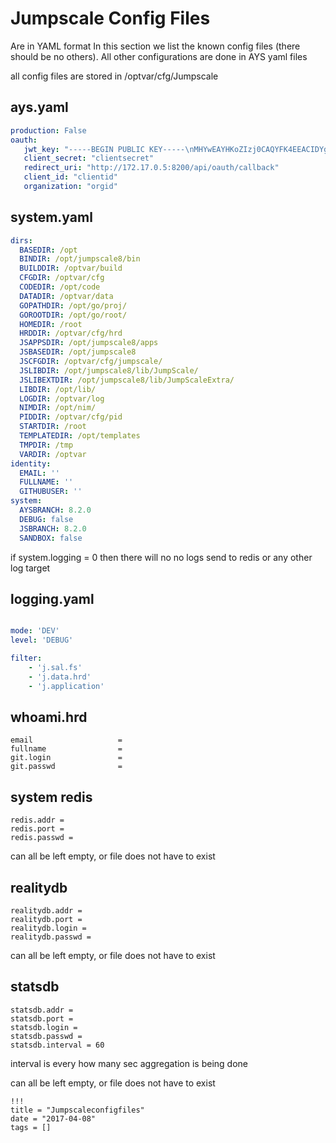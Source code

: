 # Jumpscale Config Files

Are in YAML format In this section we list the known config files (there should be no others). All other configurations are done in AYS yaml files

all config files are stored in /optvar/cfg/Jumpscale

## ays.yaml

```yaml
production: False
oauth:
   jwt_key: "-----BEGIN PUBLIC KEY-----\nMHYwEAYHKoZIzj0CAQYFK4EEACIDYgAES5X8XrfKdx9gYayFITc89wad4usrk0n2\n7MjiGYvqalizeSWTHEpnd7oea9IQ8T5oJjMVH5cc0H5tFSKilFFeh//wngxIyny6\n6+Vq5t5B0V0Ehy01+2ceEon2Y0XDkIKv\n-----END PUBLIC KEY-----\n"
   client_secret: "clientsecret"
   redirect_uri: "http://172.17.0.5:8200/api/oauth/callback"
   client_id: "clientid"
   organization: "orgid"

```

## system.yaml

```yaml
dirs:
  BASEDIR: /opt
  BINDIR: /opt/jumpscale8/bin
  BUILDDIR: /optvar/build
  CFGDIR: /optvar/cfg
  CODEDIR: /opt/code
  DATADIR: /optvar/data
  GOPATHDIR: /opt/go/proj/
  GOROOTDIR: /opt/go/root/
  HOMEDIR: /root
  HRDDIR: /optvar/cfg/hrd
  JSAPPSDIR: /opt/jumpscale8/apps
  JSBASEDIR: /opt/jumpscale8
  JSCFGDIR: /optvar/cfg/jumpscale/
  JSLIBDIR: /opt/jumpscale8/lib/JumpScale/
  JSLIBEXTDIR: /opt/jumpscale8/lib/JumpScaleExtra/
  LIBDIR: /opt/lib/
  LOGDIR: /optvar/log
  NIMDIR: /opt/nim/
  PIDDIR: /optvar/cfg/pid
  STARTDIR: /root
  TEMPLATEDIR: /opt/templates
  TMPDIR: /tmp
  VARDIR: /optvar
identity:
  EMAIL: ''
  FULLNAME: ''
  GITHUBUSER: ''
system:
  AYSBRANCH: 8.2.0
  DEBUG: false
  JSBRANCH: 8.2.0
  SANDBOX: false

```

if system.logging = 0 then there will no no logs send to redis or any other log target

## logging.yaml
```yaml

mode: 'DEV'
level: 'DEBUG'

filter:
    - 'j.sal.fs'
    - 'j.data.hrd'
    - 'j.application'

```
## whoami.hrd

```
email                   =
fullname                =
git.login               =
git.passwd              =
```

## system redis

```
redis.addr =
redis.port =
redis.passwd =
```

can all be left empty, or file does not have to exist

## realitydb

```
realitydb.addr =
realitydb.port =
realitydb.login =
realitydb.passwd =
```

can all be left empty, or file does not have to exist

## statsdb

```
statsdb.addr =
statsdb.port =
statsdb.login =
statsdb.passwd =
statsdb.interval = 60
```

interval is every how many sec aggregation is being done

can all be left empty, or file does not have to exist

```
!!!
title = "Jumpscaleconfigfiles"
date = "2017-04-08"
tags = []
```
